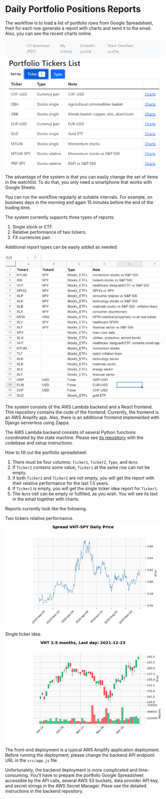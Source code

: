 # Daily Portfolio Positions Reports

The workflow is to load a list of portfolio rows from Google Spreadsheet, then for each row generate a report with charts and send it to the email. Also, you can see the recent charts online. 

![frontend screenshot](/misc/frontend-screen.PNG)

The advantage of the system is that you can easily change the set of items in the watchlist. To do that, you only need a smartphone that works with Google Sheets. 

You can run the workflow regularly at suitable intervals. For example, on business days in the morning and again 15 minutes before the end of the trading time.

The system currently supports three types of reports:
1. Single stock or ETF.
2. Relative performance of two tickers.
3. FX currencies pair. 

Additional report types can be easily added as needed.

![Watchlist spreadsheet example](/misc/1.PNG)

The system consists of the AWS Lambda backend and a React frontend. This repository contains the code of the frontend. Currently, the frontend is an AWS Amplify app. Also, there is an additional frontend implemented with Django serverless using Zappa.

The AWS Lambda backend consists of several Python functions coordinated by the state machine. Please see [its repository](https://github.com/s-kust/stocks-data-backend) with the codebase and setup instructions.

How to fill out the portfolio spreadsheet:
1. There must be four columns: `Ticker1`, `Ticker2`, `Type`, and `Note`.
2. If `Ticker2` contains some value, `Ticker1` at the same row can not be empty.
3. If both `Ticker1` and `Ticker2` are not empty, you will get the report with their relative performance for the last 1.5 years. 
4. If `Ticker2` is empty, you will get the single ticker idea report for `Ticker1`. 
5. The `Note` cell can be empty or fulfilled, as you wish. You will see its text in the email together with charts.

Reports currently look like the following.

Two tickers relative performance.

![Long-short spread report example](/misc/2.png)

Single ticker idea.

![Ticker report example](/misc/3.png)

The front-end deployment is a typical AWS Amplify application deployment. Before running the deployment, please change the backend API endpoint URL in the `src/app.js` file. 

Unfortunately, the backend deployment is more complicated and time-consuming. You'll have to prepare the portfolio Google Spreadsheet accessible by the API calls, several AWS S3 buckets, data provider API key, and secret strings in the AWS Secret Manager. Plese see the detailed instructions in the backend repository.
